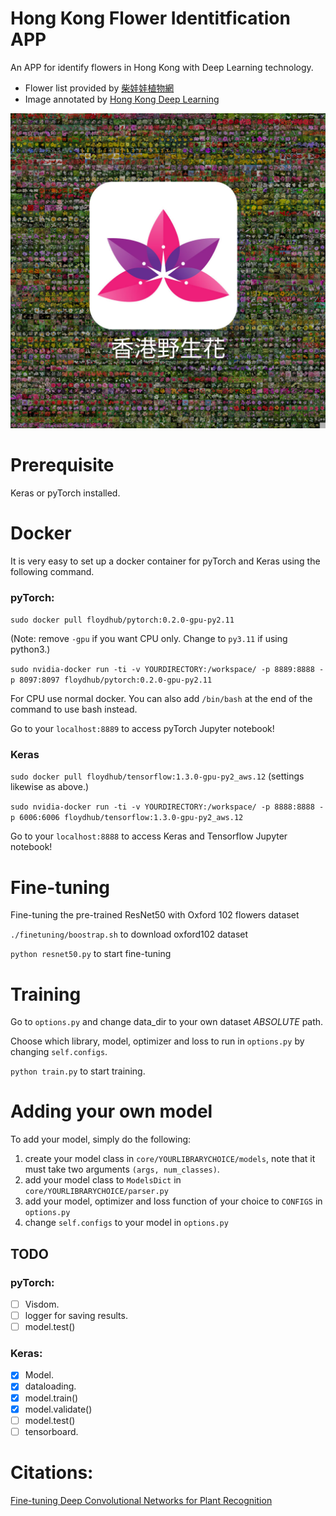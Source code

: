 # Hong Kong Flower Identitfication APP
An APP for identify flowers in Hong Kong with Deep Learning technology.

- Flower list provided by [柴娃娃植物網](https://www.facebook.com/groups/cwwHKplant/)
- Image annotated by [Hong Kong Deep Learning](https://www.facebook.com/groups/170776840085989/)

![screen.jpg](/images/screen.jpg)

Prerequisite
============
Keras or pyTorch installed.

Docker
======
It is very easy to set up a docker container for pyTorch and Keras using the following command.

### pyTorch:
`sudo docker pull floydhub/pytorch:0.2.0-gpu-py2.11`

(Note: remove `-gpu` if you want CPU only. Change to `py3.11` if using python3.)

`sudo nvidia-docker run -ti -v YOURDIRECTORY:/workspace/ -p 8889:8888 -p 8097:8097 floydhub/pytorch:0.2.0-gpu-py2.11`

For CPU use normal docker. You can also add `/bin/bash` at the end of the command to use bash instead.

Go to your `localhost:8889` to access pyTorch Jupyter notebook!

### Keras
`sudo docker pull floydhub/tensorflow:1.3.0-gpu-py2_aws.12` (settings likewise as above.)

`sudo nvidia-docker run -ti -v YOURDIRECTORY:/workspace/ -p 8888:8888 -p 6006:6006 floydhub/tensorflow:1.3.0-gpu-py2_aws.12`

Go to your `localhost:8888` to access Keras and Tensorflow Jupyter notebook!

Fine-tuning
===========
Fine-tuning the pre-trained ResNet50 with Oxford 102 flowers dataset

`./finetuning/boostrap.sh` to download oxford102 dataset

`python resnet50.py` to start fine-tuning

Training
========
Go to `options.py` and change data_dir to your own dataset *ABSOLUTE* path.

Choose which library, model, optimizer and loss to run in `options.py` by changing `self.configs`.

`python train.py` to start training.

Adding your own model
=====================
To add your model, simply do the following:
1. create your model class in `core/YOURLIBRARYCHOICE/models`, note that it must take two arguments `(args, num_classes)`.
2. add your model class to `ModelsDict` in `core/YOURLIBRARYCHOICE/parser.py`
3. add your model, optimizer and loss function of your choice to `CONFIGS` in `options.py`
4. change `self.configs` to your model in `options.py`

## TODO
### pyTorch:
- [ ] Visdom.
- [ ] logger for saving results.
- [ ] model.test()

### Keras:
- [x] Model.
- [x] dataloading.
- [x] model.train()
- [x] model.validate()
- [ ] model.test()
- [ ] tensorboard.

Citations:
==========
[Fine-tuning Deep Convolutional Networks for Plant Recognition](http://ceur-ws.org/Vol-1391/121-CR.pdf)
